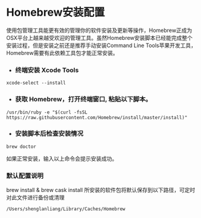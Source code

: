 # Homebrew安装配置

使用包管理工具能更有效的管理你的软件安装及更新等操作，Homebrew正成为OSX平台上越来越受欢迎的管理工具。虽然Homebrew安装脚本已经能完成整个安装过程，但是安装之前还是推荐手动安装Command Line Tools苹果开发工具，Homebrew需要有此依赖工具包才能正常安装。

* ### 终端安装 **Xcode Tools**

```
xcode-select --install
```

* ### 获取 Homebrew，打开终端窗口, 粘贴以下脚本。

```
/usr/bin/ruby -e "$(curl -fsSL https://raw.githubusercontent.com/Homebrew/install/master/install)"
```

* ### 安装脚本后检查安装情况

```
brew doctor
```

如果正常安装，输入以上命令会提示安装成功。

### 默认配置说明

brew install & brew cask install 所安装的软件包将默认保存到以下路径，可定时对此文件进行备份或清理

```
/Users/shenglanliang/Library/Caches/Homebrew
```



